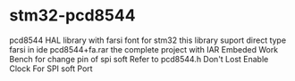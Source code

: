 # stm32-pcd8544
pcd8544 HAL library with farsi font for stm32
this library suport direct type farsi in ide
pcd8544+fa.rar the complete project with IAR Embeded Work Bench
for change pin of spi soft Refer to pcd8544.h
Don't Lost Enable Clock For SPI soft Port
